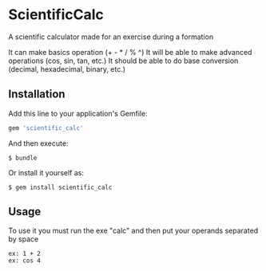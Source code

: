 # ScientificCalc

A scientific calculator made for an exercise during a formation

It can make basics operation (+ - * / % ^)
It will be able to make advanced operations (cos, sin, tan, etc.)
It should be able to do base conversion (decimal, hexadecimal, binary, etc.)


## Installation

Add this line to your application's Gemfile:

```ruby
gem 'scientific_calc'
```

And then execute:

    $ bundle

Or install it yourself as:

    $ gem install scientific_calc

## Usage

To use it you must run the exe "calc" and then put your operands separated by space
```
ex: 1 + 2
ex: cos 4
```
